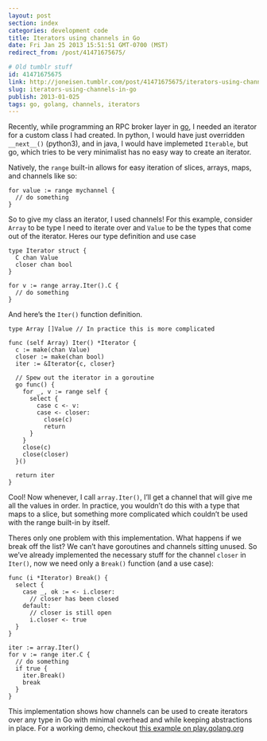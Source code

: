 ```yaml
---
layout: post
section: index
categories: development code
title: Iterators using channels in Go
date: Fri Jan 25 2013 15:51:51 GMT-0700 (MST)
redirect_from: /post/41471675675/

# Old tumblr stuff
id: 41471675675
link: http://joneisen.tumblr.com/post/41471675675/iterators-using-channels-in-go
slug: iterators-using-channels-in-go
publish: 2013-01-025
tags: go, golang, channels, iterators
---
```



Recently, while programming an RPC broker layer in [go](http://golang.org), I needed an iterator for a custom class I had created. In python, I would have just overridden `__next__()` (python3), and in java, I would have implemeted `Iterable`, but go, which tries to be very minimalist has no easy way to create an iterator.

Natively, the `range` built-in allows for easy iteration of slices, arrays, maps, and channels like so:

    for value := range mychannel {
      // do something
    }

So to give my class an iterator, I used channels! For this example, consider `Array` to be type I need to iterate over and `Value` to be the types that come out of the iterator. Heres our type definition and use case

    type Iterator struct {
      C chan Value
      closer chan bool
    }

    for v := range array.Iter().C {
      // do something
    }

And here’s the `Iter()` function definition.

    type Array []Value // In practice this is more complicated

    func (self Array) Iter() *Iterator {
      c := make(chan Value)
      closer := make(chan bool)
      iter := &Iterator{c, closer}

      // Spew out the iterator in a goroutine
      go func() {
        for _, v := range self {
          select {
            case c <- v:
            case <- closer:
              close(c)
              return
          }
        }
        close(c)
        close(closer)
      }()

      return iter
    }

Cool! Now whenever, I call `array.Iter()`, I’ll get a channel that will give me all the values in order. In practice, you wouldn’t do this with a type that maps to a slice, but something more complicated which couldn’t be used with the range built-in by itself.

Theres only one problem with this implementation. What happens if we break off the list? We can’t have goroutines and channels sitting unused. So we’ve already implemented the necessary stuff for the channel `closer` in `Iter()`, now we need only a `Break()` function (and a use case):

    func (i *Iterator) Break() {
      select {
        case _, ok := <- i.closer:
          // closer has been closed
        default:
          // closer is still open
          i.closer <- true
      }
    }

    iter := array.Iter()
    for v := range iter.C {
      // do something
      if true {
        iter.Break()
        break
      }
    }

This implementation shows how channels can be used to create iterators over any type in Go with minimal overhead and while keeping abstractions in place. For a working demo, checkout [this example on play.golang.org](http://play.golang.org/p/NIdDOIDzPU)

